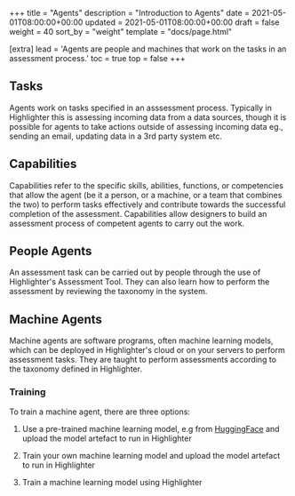 +++
title = "Agents"
description = "Introduction to Agents"
date = 2021-05-01T08:00:00+00:00
updated = 2021-05-01T08:00:00+00:00
draft = false
weight = 40
sort_by = "weight"
template = "docs/page.html"

[extra]
lead = 'Agents are people and machines that work on the tasks in an assessment process.'
toc = true
top = false
+++

## Tasks

Agents work on tasks specified in an asssessment process. Typically in Highlighter this is assessing incoming data from a data sources, though it is possible for agents to take actions outside of assessing incoming data eg., sending an email, updating data in a 3rd party system etc.

## Capabilities

Capabilities refer to the specific skills, abilities, functions, or competencies that allow the agent (be it a person, or a machine, or a team that combines the two) to perform tasks effectively and contribute towards the successful completion of the assessment. Capabilities allow designers to build an assessment process of competent agents to carry out the work.

## People Agents

An assessment task can be carried out by people through the use of Highlighter's Assessment Tool. They can also learn how to perform the assessment by reviewing the taxonomy in the system.

## Machine Agents

Machine agents are software programs, often machine learning models, which can be deployed in Highlighter's cloud or on your servers to perform assessment tasks. They are taught to perform assessments according to the taxonomy defined in Highlighter.

### Training

To train a machine agent, there are three options:

1. Use a pre-trained machine learning model, e.g from [HuggingFace](https://huggingface.co/models) and upload the model artefact to run in Highlighter

2. Train your own machine learning model and upload the model artefact to run in Highlighter

3. Train a machine learning model using Highlighter
